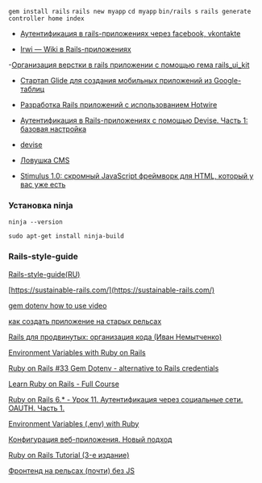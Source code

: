 `gem install rails`
`rails new myapp`
`cd myapp`
`bin/rails s`
`rails generate controller home index`

- [Аутентификация в rails-приложениях через facebook, vkontakte](https://habr.com/ru/articles/142128/)

- [Irwi — Wiki в Rails-приложениях](https://habr.com/ru/articles/68235/)

-[Организация верстки в rails приложении с помощью гема rails_ui_kit](https://habr.com/ru/articles/254463/)

- [Стартап Glide для создания мобильных приложений из Google-таблиц](https://habr.com/ru/companies/vdsina/articles/520238/)

- [Разработка Rails приложений с использованием Hotwire](https://habr.com/ru/articles/681266/)

- [Аутентификация в Rails-приложениях с помощью Devise. Часть 1: базовая настройка](https://habr.com/ru/articles/208056/)
- [devise](https://github.com/heartcombo/devise)

- [Ловушка CMS](https://habr.com/ru/articles/229099/)

- [Stimulus 1.0: скромный JavaScript фреймворк для HTML, который у вас уже есть](https://habr.com/ru/articles/346132/)

### Установка ninja

`ninja --version`

`sudo apt-get install ninja-build`

### Rails-style-guide

[Rails-style-guide(RU)](https://github.com/arbox/rails-style-guide/blob/master/README-ruRU.md)

[https://sustainable-rails.com/](https://sustainable-rails.com/)

[gem dotenv how to use video](https://www.youtube.com/watch?v=JvhIoQjezRs)

[как создать приложение на старых рельсах](https://www.youtube.com/watch?v=1hoLN25sfJk)


[Rails для продвинутых: организация кода (Иван Немытченко)](https://www.youtube.com/watch?v=Ae19vpQ14jw)

[Environment Variables with Ruby on Rails](https://www.youtube.com/watch?v=O-aDLsuNTRY&t=440s)

[Ruby on Rails #33 Gem Dotenv - alternative to Rails credentials](https://www.youtube.com/watch?v=AFdd3VdKA8o&t=381s)

[Learn Ruby on Rails - Full Course](https://www.youtube.com/watch?v=fmyvWz5TUWg&t=262s)

[Ruby on Rails 6.* - Урок 11. Аутентификация через социальные сети. OAUTH. Часть 1.](https://www.youtube.com/watch?v=YvGxAt9OVeE)

[Environment Variables (.env) with Ruby](https://www.youtube.com/watch?v=KRzt_vTZaLQ)

[Конфигурация веб-приложения. Новый подход](https://www.youtube.com/watch?v=lUo5z1HhwcY)

[Ruby on Rails Tutorial (3-е издание)](https://www.softcover.io/read/db8803f7/ruby_on_rails_tutorial_3rd_edition_russian/beginning)

[Фронтенд на рельсах (почти) без JS](https://habr.com/ru/articles/590381/)
